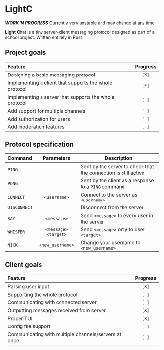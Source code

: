 # LightC

***WORK IN PROGRESS*** Currently very unstable and may change at any time

**Light** **C**hat is a tiny server-client messaging protocol designed as part of a school project. Written entirely in Rust.

## Project goals

| Feature                                                | Progress |
| :---                                                   | :---:    |
| Designing a basic messaging protocol                   | `[X]`    |
| Implementing a client that supports the whole protocol | `[*]`    |
| Implementing a server that supports the whole protocol | `[ ]`    |
| Add support for multiple channels                      | `[ ]`    |
| Add authorization for users                            | `[ ]`    |
| Add moderation features                                | `[ ]`    |

## Protocol specification

| Command    | Parameters           | Description                                                     |
| :---       | :---:                | ---                                                             |
|`PING`      |                      | Sent by the server to check that the connection is still active |
|`PONG`      |                      | Sent by the client as a response to a `PING` command            |
|`CONNECT`   |`<username>`          | Connect to the server as `<username>`                           |
|`DISCONNECT`|                      | Disconnect from the server                                      |
|`SAY`       |`<message>`           | Send `<message>` to every user in the server                    |
|`WHISPER`   |`<message>` `<target>`| Send `<message>` only to user `<target>`                        | 
|`NICK`      |`<new_username>`      | Change your username to `<new_username>`                        |

## Client goals

| Feature                                              | Progress |
| :---                                                 | :---:    |
| Parsing user input                                   | `[X]`    |
| Supporting the whole protocol                        | `[ ]`    |
| Communicating with connected server                  | `[ ]`    |
| Outputting messages received from server             | `[X]`    |
| Proper TUI                                           | `[X]`    |
| Config file support                                  | `[ ]`    |
| Communicating with multiple channels/servers at once | `[ ]`    |
